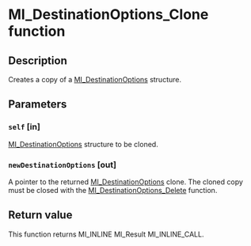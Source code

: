 # MI_DestinationOptions_Clone function

## Description

Creates a copy of a [MI_DestinationOptions](https://learn.microsoft.com/windows/desktop/api/mi/ns-mi-mi_destinationoptions) structure.

## Parameters

### `self` [in]

[MI_DestinationOptions](https://learn.microsoft.com/windows/desktop/api/mi/ns-mi-mi_destinationoptions) structure to be cloned.

### `newDestinationOptions` [out]

A pointer to the returned [MI_DestinationOptions](https://learn.microsoft.com/windows/desktop/api/mi/ns-mi-mi_destinationoptions) clone. The cloned copy must be closed with the [MI_DestinationOptions_Delete](https://learn.microsoft.com/previous-versions/windows/desktop/api/mi/nf-mi-mi_destinationoptions_delete) function.

## Return value

This function returns MI_INLINE MI_Result MI_INLINE_CALL.